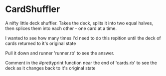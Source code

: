 # CardShuffler

A nifty little deck shuffler. Takes the deck, splits it into two equal halves, then splices them into each other - one card at a time.

I wanted to see how many times I'd need to do this repition until the deck of cards returned to it's original state

Pull it down and runner 'runner.rb' to see the answer. 

Comment in the #prettyprint function near the end of 'cards.rb' to see the deck as it changes back to it's original state

